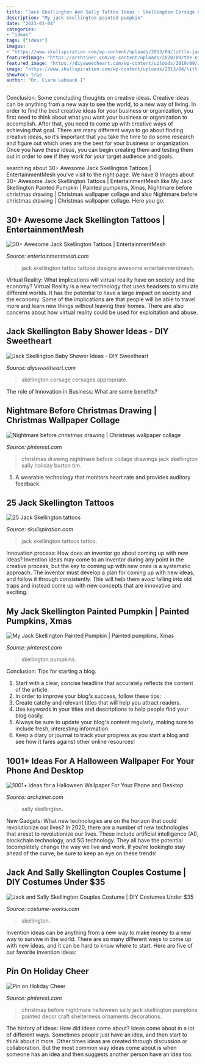 ```yaml
---
title: "Jack Skellington And Sally Tattoo Ideas : Skellington Corsage Corsages Appropriate"
description: "My jack skellington painted pumpkin"
date: "2023-01-04"
categories:
- "ideas"
tags: ["ideas"]
images:
- "https://www.skullspiration.com/wp-content/uploads/2013/04/little-jack-skellington.jpg"
featuredImage: "https://archziner.com/wp-content/uploads/2020/09/the-nightmare-before-christmas-jack-skellington-and-sally-standing-on-rock-halloween-desktop-wallpaper-full-moon-in-the-background.jpg"
featured_image: "https://diysweetheart.com/wp-content/uploads/2019/09/Jack-skellington-baby-shower-corsage.jpg"
image: "https://www.skullspiration.com/wp-content/uploads/2013/04/little-jack-skellington.jpg"
ShowToc: true
author: "Dr. Ciara Lebsack I"
---
```



Conclusion: Some concluding thoughts on creative ideas.
Creative ideas can be anything from a new way to see the world, to a new way of living. In order to find the best creative ideas for your business or organization, you first need to think about what you want your business or organization to accomplish. After that, you need to come up with creative ways of achieving that goal. There are many different ways to go about finding creative ideas, so it’s important that you take the time to do some research and figure out which ones are the best for your business or organization. Once you have these ideas, you can begin creating them and testing them out in order to see if they work for your target audience and goals.

	

		
searching about 30+ Awesome Jack Skellington Tattoos | EntertainmentMesh you've visit to the right page. We have 8 Images about 30+ Awesome Jack Skellington Tattoos | EntertainmentMesh like My Jack Skellington Painted Pumpkin | Painted pumpkins, Xmas, Nightmare before christmas drawing | Christmas wallpaper collage and also Nightmare before christmas drawing | Christmas wallpaper collage. Here you go:
		
    
## 30+ Awesome Jack Skellington Tattoos | EntertainmentMesh

<img loading=lazy src="https://entertainmentmesh.com/wp-content/uploads/2014/09/jack_skellington_tattoo_by_wolfscream.jpg" onerror="this.onerror=null;this.src='https://tse3.mm.bing.net/th?id=OIP.24L3L5tFEXmAFxNkvu3-zAHaGV&amp;pid=15.1';" alt="30+ Awesome Jack Skellington Tattoos | EntertainmentMesh">

_Source: entertainmentmesh.com_

>jack skellington tattoo tattoos designs awesome entertainmentmesh. 

	

Virtual Reality: What implications will virtual reality have on society and the economy?
Virtual Reality is a new technology that uses headsets to simulate different worlds. It has the potential to have a large impact on society and the economy. Some of the implications are that people will be able to travel more and learn new things without leaving their homes. There are also concerns about how virtual reality could be used for exploitation and abuse.

    
## Jack Skellington Baby Shower Ideas - DIY Sweetheart

<img loading=lazy src="https://diysweetheart.com/wp-content/uploads/2019/09/Jack-skellington-baby-shower-corsage.jpg" onerror="this.onerror=null;this.src='https://tse4.mm.bing.net/th?id=OIP.Bg9a97Dm_V0UHSxrMWgzdQHaNK&amp;pid=15.1';" alt="Jack Skellington Baby Shower Ideas - DIY Sweetheart">

_Source: diysweetheart.com_

>skellington corsage corsages appropriate. 

	

The role of Innovation in Business: What are some benefits?
 

    
## Nightmare Before Christmas Drawing | Christmas Wallpaper Collage

<img loading=lazy src="https://i.pinimg.com/originals/0a/13/a8/0a13a83a521be4e98baac0e72e087b73.jpg" onerror="this.onerror=null;this.src='https://tse1.mm.bing.net/th?id=OIP.4rsEUFvmIss6x99dgovAZgAAAA&amp;pid=15.1';" alt="Nightmare before christmas drawing | Christmas wallpaper collage">

_Source: pinterest.com_

>christmas drawing nightmare before collage drawings jack skellington sally holiday burton tim. 

	

1. A wearable technology that monitors heart rate and provides auditory feedback.

    
## 25 Jack Skellington Tattoos

<img loading=lazy src="https://www.skullspiration.com/wp-content/uploads/2013/04/little-jack-skellington.jpg" onerror="this.onerror=null;this.src='https://tse1.mm.bing.net/th?id=OIP.dXE_Rfev5SpdrjLg_m8ZRQHaFj&amp;pid=15.1';" alt="25 Jack Skellington tattoos">

_Source: skullspiration.com_

>jack skellington tattoos tattoo. 

	

Innovation process: How does an inventor go about coming up with new ideas?
Invention ideas may come to an inventor during any point in the creative process, but the key to coming up with new ones is a systematic approach. The inventor must develop a plan for coming up with new ideas, and follow it through consistently. This will help them avoid falling into old traps and instead come up with new concepts that are innovative and exciting.

    
## My Jack Skellington Painted Pumpkin | Painted Pumpkins, Xmas

<img loading=lazy src="https://i.pinimg.com/736x/c5/f4/c5/c5f4c558fecd3a998a4bada317402faf--painted-pumpkins-jack-skellington.jpg" onerror="this.onerror=null;this.src='https://tse1.mm.bing.net/th?id=OIP.4_4rMlz66QHtrrEhoUbEFwHaI5&amp;pid=15.1';" alt="My Jack Skellington Painted Pumpkin | Painted pumpkins, Xmas">

_Source: pinterest.com_

>skellington pumpkins. 

	

Conclusion: Tips for starting a blog.
1. Start with a clear, concise headline that accurately reflects the content of the article.
2. In order to improve your blog's success, follow these tips: 
3. Create catchy and relevant titles that will help you attract readers. 
4. Use keywords in your titles and descriptions to help people find your blog easily. 
5. Always be sure to update your blog's content regularly, making sure to include fresh, interesting information. 
6. Keep a diary or journal to track your progress as you start a blog and see how it fares against other online resources!

    
## 1001+ Ideas For A Halloween Wallpaper For Your Phone And Desktop

<img loading=lazy src="https://archziner.com/wp-content/uploads/2020/09/the-nightmare-before-christmas-jack-skellington-and-sally-standing-on-rock-halloween-desktop-wallpaper-full-moon-in-the-background.jpg" onerror="this.onerror=null;this.src='https://tse2.mm.bing.net/th?id=OIP.aSFGffGMugjb9SWPRoRCbAHaNL&amp;pid=15.1';" alt="1001+ ideas for a Halloween Wallpaper For Your Phone and Desktop">

_Source: archziner.com_

>sally skellington. 

	

New Gadgets: What new technologies are on the horizon that could revolutionize our lives?
In 2020, there are a number of new technologies that areset to revolutionize our lives. These include artificial intelligence (AI), blockchain technology, and 5G technology. They all have the potential tocompletely change the way we live and work. If you're lookingto stay ahead of the curve, be sure to keep an eye on these trends!

    
## Jack And Sally Skellington Couples Costume | DIY Costumes Under $35

<img loading=lazy src="https://photos.costume-works.com/full/jack_and_sally_skellington9.jpg" onerror="this.onerror=null;this.src='https://tse3.mm.bing.net/th?id=OIP.FLdP0y63ZBKkjYk8TxlOygHaMd&amp;pid=15.1';" alt="Jack and Sally Skellington Couples Costume | DIY Costumes Under $35">

_Source: costume-works.com_

>skellington. 

	

Invention ideas can be anything from a new way to make money to a new way to survive in the world. There are so many different ways to come up with new ideas, and it can be hard to know where to start. Here are five of our favorite invention ideas:

    
## Pin On Holiday Cheer

<img loading=lazy src="https://i.pinimg.com/736x/97/76/da/9776da9b013b47b063fbd735aae74bb9.jpg" onerror="this.onerror=null;this.src='https://tse2.mm.bing.net/th?id=OIP.MihN70wvHWMc1woeuZaaFAHaHY&amp;pid=15.1';" alt="Pin on Holiday Cheer">

_Source: pinterest.com_

>christmas before nightmare halloween sally jack skellington pumpkins painted decor craft shelterness ornaments decorations. 

	

The history of ideas: How did ideas come about?
Ideas come about in a lot of different ways. Sometimes people just have an idea, and then start to think about it more. Other times ideas are created through discussion or collaboration. But the most common way ideas come about is when someone has an idea and then suggests another person have an idea too.

